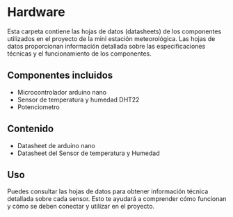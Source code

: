 # Hardware

Esta carpeta contiene las hojas de datos (datasheets) de los componentes utilizados en el proyecto de la mini estación meteorológica. Las hojas de datos proporcionan información detallada sobre las especificaciones técnicas y el funcionamiento de los componentes.

## Componentes incluidos

- Microcontrolador arduino nano
- Sensor de temperatura y humedad DHT22
- Potenciometro

## Contenido

- Datasheet de arduino nano
- Datasheet del Sensor de temperatura y Humedad


## Uso

Puedes consultar las hojas de datos para obtener información técnica detallada sobre cada sensor. Esto te ayudará a comprender cómo funcionan y cómo se deben conectar y utilizar en el proyecto.
